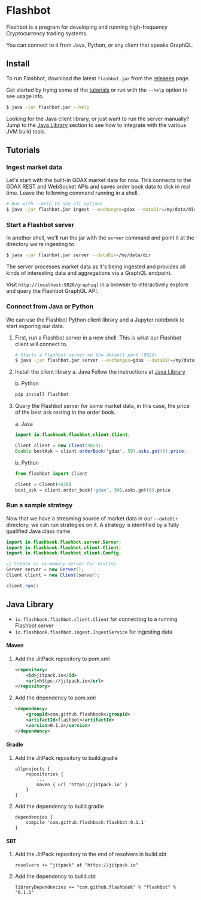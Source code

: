 # Flashbot

Flashbot is a program for developing and running high-frequency Cryptocurrency trading systems.

You can connect to it from Java, Python, or any client that speaks GraphQL.

## Install
To run Flashbot, download the latest `flashbot.jar` from the [releases](https://github.com/flashbook/flashbot/releases) page.

Get started by trying some of the [tutorials](https://github.com/flashbook/flashbot#tutorials) or run with the `--help` option to see usage info.
```bash
$ java -jar flashbot.jar --help
```

Looking for the Java client library, or just want to run the server manually? Jump to the [Java Library](https://github.com/flashbook/flashbot#java-library) section to see how to integrate with the various JVM build tools.

## Tutorials

### Ingest market data
Let's start with the built-in GDAX market data for now. This connects to the GDAX REST and WebSocket APIs and saves order book data to disk in real time. Leave the following command running in a shell.
```bash
# Run with --help to see all options
$ java -jar flashbot.jar ingest --exchanges=gdax --dataDir=/my/data/dir
```

### Start a Flashbot server
In another shell, we'll run the jar with the `server` command and point it at the directory we're ingesting to.
```bash
$ java -jar flashbot.jar server --dataDir=/my/data/dir
```

The server processes market data as it's being ingested and provides all kinds of interesting data and aggregations via a GraphQL endpoint.

Visit `http://localhost:9020/graphiql` in a browser to interactively explore and query the Flashbot GraphQL API.

### Connect from Java or Python
We can use the Flashbot Python client library and a Jupyter notebook to start exporing our data.

1. First, run a Flashbot server in a new shell. This is what our Flashbot client will connect to.
    ```bash
    # Starts a Flashbot server on the default port (9020)
    $ java -jar flashbot.jar server --exchanges=gdax --dataDir=/my/data/dir
    ```

2. Install the client library
    a. Java
    Follow the instructions at [Java Library](https://github.com/flashbook/flashbot#java-library)
    
    b. Python
    ```bash
    pip install flashbot
    ```

3. Query the Flashbot server for some market data, in this case, the price of the best ask resting in the order book.

    a. Java
    
    ```java
    import io.flashbook.flashbot.client.Client;
    
    Client client = new Client(9020);
    Double bestAsk = client.orderBook('gdax', 50).asks.get(0).price;
    ```
    
    b. Python
    
    ```python
    from flashbot import Client
 
    client = Client(9020)
    best_ask = client.order_book('gdax', 50).asks.get(0).price
    ```
    
### Run a sample strategy
Now that we have a streaming source of market data in our `--dataDir` directory, we can run strategies on it. A strategy is identified by a fully qualified Java class name.

```java
import io.flashbook.flashbot.server.Server;
import io.flashbook.flashbot.client.Client;
import io.flashbook.flashbot.client.Config;

// Create an in-memory server for testing
Server server = new Server();
Client client = new Client(server);

client.run()
```

## Java Library
- `io.flashbook.flashbot.client.Client` for connecting to a running Flashbot server
- `io.flashbook.flashbot.ingest.IngestService` for ingesting data

#### Maven
1. Add the JitPack repository to pom.xml
    ```xml
    <repository>
        <id>jitpack.io</id>
        <url>https://jitpack.io</url>
    </repository>
    ```

2. Add the dependency to pom.xml
    ```xml
    <dependency>
        <groupId>com.github.flashbook</groupId>
        <artifactId>flashbot</artifactId>
        <version>0.1.1</version>
    </dependency>
    ```

#### Gradle
1. Add the JitPack repository to build.gradle
    ```
    allprojects {
        repositories {
            ...
            maven { url 'https://jitpack.io' }
        }
    }
    ```
    
2. Add the dependency to build.gradle
    ```
    dependencies {
        compile 'com.github.flashbook:flashbot:0.1.1'
    }
    ```

#### SBT
1. Add the JitPack repository to the end of resolvers in build.sbt
    ```
    resolvers += "jitpack" at "https://jitpack.io"
    ```
    
2. Add the dependency to build.sbt
    ```
    libraryDependencies += "com.github.flashbook" % "flashbot" % "0.1.1"
    ```

